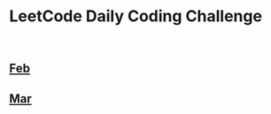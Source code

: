 <h1>LeetCode Daily Coding Challenge</h1>
<br>
<h2><a href="https://github.com/thesurojit-das/Leetcode/tree/main/Feb">Feb</a></h2>
<h2><a href="https://github.com/thesurojit/Leetcode/tree/main/Mar">Mar</a></h2>
